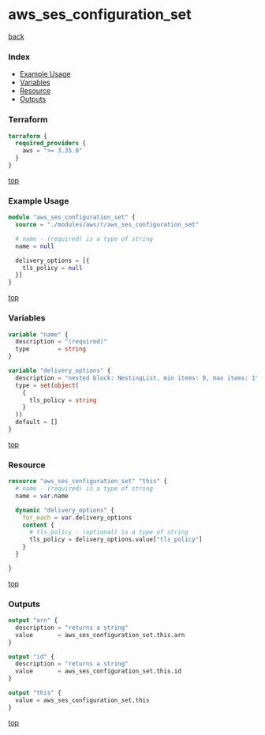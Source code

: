 # aws_ses_configuration_set

[back](../aws.md)

### Index

- [Example Usage](#example-usage)
- [Variables](#variables)
- [Resource](#resource)
- [Outputs](#outputs)

### Terraform

```terraform
terraform {
  required_providers {
    aws = ">= 3.35.0"
  }
}
```

[top](#index)

### Example Usage

```terraform
module "aws_ses_configuration_set" {
  source = "./modules/aws/r/aws_ses_configuration_set"

  # name - (required) is a type of string
  name = null

  delivery_options = [{
    tls_policy = null
  }]
}
```

[top](#index)

### Variables

```terraform
variable "name" {
  description = "(required)"
  type        = string
}

variable "delivery_options" {
  description = "nested block: NestingList, min items: 0, max items: 1"
  type = set(object(
    {
      tls_policy = string
    }
  ))
  default = []
}
```

[top](#index)

### Resource

```terraform
resource "aws_ses_configuration_set" "this" {
  # name - (required) is a type of string
  name = var.name

  dynamic "delivery_options" {
    for_each = var.delivery_options
    content {
      # tls_policy - (optional) is a type of string
      tls_policy = delivery_options.value["tls_policy"]
    }
  }

}
```

[top](#index)

### Outputs

```terraform
output "arn" {
  description = "returns a string"
  value       = aws_ses_configuration_set.this.arn
}

output "id" {
  description = "returns a string"
  value       = aws_ses_configuration_set.this.id
}

output "this" {
  value = aws_ses_configuration_set.this
}
```

[top](#index)